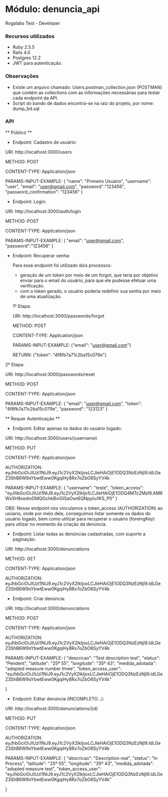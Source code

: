 # Módulo: denuncia_api
Rogalabs Test - Developer

### Recursos utilizados
- Ruby 2.5.5
- Rails 4.0
- Postgres 12.2
- JWT para autenticação.

### Observações
- Existe um arquivo chamado: Users.postman_collection.json (POSTMAN) que contém as collections com as informações necessárias para testar cada endpoint da API.
- Script do bando de dados encontra-se na raiz do projeto, por nome: dump_bd.sql

### API

** Público **

- Endpoint: Cadastro de usuário:

URI: http://localhost:3000/users

METHOD: POST

CONTENT-TYPE: Application/json

PARAMS-INPUT-EXAMPLE: {
                    "name": "Primeiro Usuário",
                    "username": "user",
                    "email": "user@gmail.com",
                    "password":"123456",
                    "password_confirmation": "123456"
                  }



- Endpoint: Login:

URI: http://localhost:3000/auth/login

METHOD: POST

CONTENT-TYPE: Application/json

PARAMS-INPUT-EXAMPLE: {
                    "email": "user@gmail.com",
                    "password":"123456"
                    }
		    
		    

- Endpoint: Recuperar senha:

  Para esse endpoint foi utilizado dois processos:
  
  * geração de um token por meio de um forgot, que teria por objetivo enviar para o email do usuário, para que ele pudesse efetuar uma verificação.
  * com o token gerado, o usuário poderia redefinir sua senha por meio de uma atualização.
  
  1º Etapa:
  
  URI: http://localhost:3000/passwords/forgot
  
  METHOD: POST
  
  CONTENT-TYPE: Application/json
  
  PARAMS-INPUT-EXAMPLE: {"email": "user@gmail.com"}                    
  
  RETURN: {"token": "4f8fb7a71c2ba15c079e"}                    
                    
 2º Etapa:
 
 URI: http://localhost:3000/passwords/reset
 
 METHOD: POST
 
 CONTENT-TYPE: Application/json
 
 PARAMS-INPUT-EXAMPLE: {
                    "email": "user@gmail.com",
                    "token": "4f8fb7a71c2ba15c079e",
                    "password": "123123"
                  }
 


** Requer Autenticação **

- Endpoint: Editar apenas os dados do usuário logado:

URI: http://localhost:3000/users/(username)

METHOD: PUT

CONTENT-TYPE: Application/json

AUTHORIZATION: eyJhbGciOiJIUzI1NiJ9.eyJ1c2VyX2lkIjoxLCJleHAiOjE1ODQ3NzEzNjl9.IdLGeZ3ShB6W9sYbwtEww0KgqiHy8Rx7oZbO6SyYV4k

PARAMS-INPUT-EXAMPLE: {
              "username": "teste",
              "token_access": "eyJhbGciOiJIUzI1NiJ9.eyJ1c2VyX2lkIjo1LCJleHAiOjE1ODQ4MTc2Mzl9.AM6Wx5H8xedmDMQGchkBviGISaOwt6QNpyiiu1KS_P0"
                    }
		    
OBS: Nesse endpoint nós vinculamos o token_access (AUTHORIZATION) ao usúario, onde por meio dele, conseguimos listar somente os dados do usuário logado, bem como utilizar para recuperar o usuário (foreingKey) para utlizar no momento da criação da denúncia.



- Endpoint: Listar todas as denúncias cadastradas, com suporte a paginação:

URI: http://localhost:3000/denunciations

METHOD: GET

CONTENT-TYPE: Application/json

AUTHORIZATION: eyJhbGciOiJIUzI1NiJ9.eyJ1c2VyX2lkIjoxLCJleHAiOjE1ODQ3NzEzNjl9.IdLGeZ3ShB6W9sYbwtEww0KgqiHy8Rx7oZbO6SyYV4k



- Endpoint: Criar denúncia:

URI: http://localhost:3000/denunciations

METHOD: POST

CONTENT-TYPE: Application/json

AUTHORIZATION: eyJhbGciOiJIUzI1NiJ9.eyJ1c2VyX2lkIjoxLCJleHAiOjE1ODQ3NzEzNjl9.IdLGeZ3ShB6W9sYbwtEww0KgqiHy8Rx7oZbO6SyYV4k

PARAMS-INPUT-EXAMPLE:
{
	"descricao": "Test description test",
	"status": "Pendent",
	"latitude": "25º 55",
	"longitude": "35º 43",
	"medida_adotada": "adopted measure number three",
	"token_access_user": "eyJhbGciOiJIUzI1NiJ9.eyJ1c2VyX2lkIjoxLCJleHAiOjE1ODQ3NzEzNjl9.IdLGeZ3ShB6W9sYbwtEww0KgqiHy8Rx7oZbO6SyYV4k"
	
}



- Endpoint: Editar denúncia (INCOMPLETO...):

URI: http://localhost:3000/denunciations/(id)

METHOD: PUT

CONTENT-TYPE: Application/json

AUTHORIZATION: eyJhbGciOiJIUzI1NiJ9.eyJ1c2VyX2lkIjoxLCJleHAiOjE1ODQ3NzEzNjl9.IdLGeZ3ShB6W9sYbwtEww0KgqiHy8Rx7oZbO6SyYV4k

PARAMS-INPUT-EXAMPLE:
{
	"descricao": "Description real",
	"status": "In Process",
	"latitude": "25º 55",
	"longitude": "35º 43",
	"medida_adotada": "adopted measure test",
	"token_access_user": "eyJhbGciOiJIUzI1NiJ9.eyJ1c2VyX2lkIjoxLCJleHAiOjE1ODQ3NzEzNjl9.IdLGeZ3ShB6W9sYbwtEww0KgqiHy8Rx7oZbO6SyYV4k"
	
}
